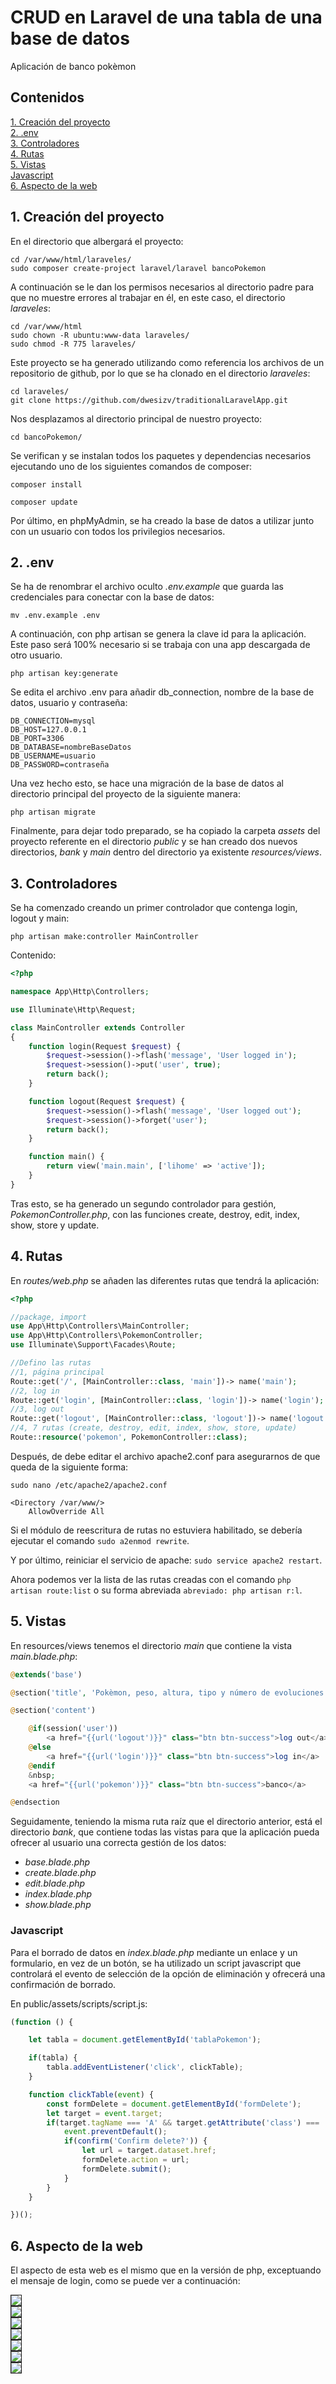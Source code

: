 # CRUD en Laravel de una tabla de una base de datos
Aplicación de banco pokèmon

## Contenidos

[1. Creación del proyecto](#1-creación-del-proyecto)  
[2. .env](#2-env)  
[3. Controladores](#3-controladores)  
[4. Rutas](#4-rutas)  
[5. Vistas](#5-vistas)  
    [Javascript](#javascript)  
[6. Aspecto de la web](#6-aspecto-de-la-web)  

## 1. Creación del proyecto

En el directorio que albergará el proyecto:

    cd /var/www/html/laraveles/
    sudo composer create-project laravel/laravel bancoPokemon

A continuación se le dan los permisos necesarios al directorio padre para que no muestre errores al trabajar en él, en este caso, el directorio *laraveles*:

    cd /var/www/html
    sudo chown -R ubuntu:www-data laraveles/
    sudo chmod -R 775 laraveles/

Este proyecto se ha generado utilizando como referencia los archivos de un repositorio de github, por lo que se ha clonado en el directorio *laraveles*:

    cd laraveles/
    git clone https://github.com/dwesizv/traditionalLaravelApp.git

Nos desplazamos al directorio principal de nuestro proyecto:

    cd bancoPokemon/

Se verifican y se instalan todos los paquetes y dependencias necesarios ejecutando uno de los siguientes comandos de composer:

    composer install

    composer update

Por último, en phpMyAdmin, se ha creado la base de datos a utilizar junto con un usuario con todos los privilegios necesarios.

## 2. .env

Se ha de renombrar el archivo oculto *.env.example* que guarda las credenciales para conectar con la base de datos:

    mv .env.example .env

A continuación, con php artisan se genera la clave id para la aplicación. Este paso será 100% necesario si se trabaja con una app descargada de otro usuario.

    php artisan key:generate

Se edita el archivo .env para añadir db_connection, nombre de la base de datos, usuario y contraseña:

	DB_CONNECTION=mysql
    DB_HOST=127.0.0.1
    DB_PORT=3306
    DB_DATABASE=nombreBaseDatos
    DB_USERNAME=usuario
    DB_PASSWORD=contraseña

Una vez hecho esto, se hace una migración de la base de datos al directorio principal del proyecto de la siguiente manera:

    php artisan migrate

Finalmente, para dejar todo preparado, se ha copiado la carpeta *assets* del proyecto referente en el directorio *public* y se han creado dos nuevos directorios, *bank* y *main* dentro del directorio ya existente *resources/views*.

## 3. Controladores

Se ha comenzado creando un primer controlador que contenga login, logout y main:

    php artisan make:controller MainController

Contenido:

```php
<?php

namespace App\Http\Controllers;

use Illuminate\Http\Request;

class MainController extends Controller
{
    function login(Request $request) {
        $request->session()->flash('message', 'User logged in');
        $request->session()->put('user', true);
        return back();
    }

    function logout(Request $request) {
        $request->session()->flash('message', 'User logged out');
        $request->session()->forget('user');
        return back();
    }

    function main() {
        return view('main.main', ['lihome' => 'active']);
    }
}
```

Tras esto, se ha generado un segundo controlador para gestión, *PokemonController.php*, con las funciones create, destroy, edit, index, show, store y update.

## 4. Rutas

En *routes/web.php* se añaden las diferentes rutas que tendrá la aplicación:

```php
<?php

//package, import
use App\Http\Controllers\MainController;
use App\Http\Controllers\PokemonController;
use Illuminate\Support\Facades\Route;

//Defino las rutas
//1, página principal
Route::get('/', [MainController::class, 'main'])-> name('main');
//2, log in
Route::get('login', [MainController::class, 'login'])-> name('login');
//3, log out
Route::get('logout', [MainController::class, 'logout'])-> name('logout');
//4, 7 rutas (create, destroy, edit, index, show, store, update)
Route::resource('pokemon', PokemonController::class);
```

Después, de debe editar el archivo apache2.conf para asegurarnos de que queda de la siguiente forma:

    sudo nano /etc/apache2/apache2.conf

    <Directory /var/www/>
        AllowOverride All

Si el módulo de reescritura de rutas no estuviera habilitado, se debería ejecutar el comando `sudo a2enmod rewrite`.

Y por último, reiniciar el servicio de apache: `sudo service apache2 restart`.

Ahora podemos ver la lista de las rutas creadas con el comando `php artisan route:list` o su forma abreviada `abreviado: php artisan r:l`.

## 5. Vistas

En resources/views tenemos el directorio *main* que contiene la vista *main.blade.php*:

```php
@extends('base')

@section('title', 'Pokèmon, peso, altura, tipo y número de evoluciones')

@section('content')

    @if(session('user'))
        <a href="{{url('logout')}}" class="btn btn-success">log out</a>
    @else
        <a href="{{url('login')}}" class="btn btn-success">log in</a>
    @endif
    &nbsp;
    <a href="{{url('pokemon')}}" class="btn btn-success">banco</a>

@endsection
```

Seguidamente, teniendo la misma ruta raíz que el directorio anterior, está el directorio *bank*, que contiene todas las vistas para que la aplicación pueda ofrecer al usuario una correcta gestión de los datos:

- *base.blade.php*
- *create.blade.php*
- *edit.blade.php*
- *index.blade.php*
- *show.blade.php*

### Javascript

Para el borrado de datos en *index.blade.php* mediante un enlace y un formulario, en vez de un botón, se ha utilizado un script javascript que controlará el evento de selección de la opción de eliminación y ofrecerá una confirmación de borrado.

En public/assets/scripts/script.js:

```javascript
(function () {

    let tabla = document.getElementById('tablaPokemon');

    if(tabla) {
        tabla.addEventListener('click', clickTable);
    }

    function clickTable(event) {
        const formDelete = document.getElementById('formDelete');
        let target = event.target;
        if(target.tagName === 'A' && target.getAttribute('class') === 'borrar') {
            event.preventDefault();
            if(confirm('Confirm delete?')) {
                let url = target.dataset.href;
                formDelete.action = url;
                formDelete.submit();
            }
        }
    }

})();
```

## 6. Aspecto de la web

El aspecto de esta web es el mismo que en la versión de php, exceptuando el mensaje de login, como se puede ver a continuación:

<img src="./imgs/1.png" border="1px solid black"/>

<br>

<img src="./imgs/2.png" border="1px solid black"/>

<br>

<img src="./imgs/3.png" border="1px solid black"/>

<br>

<img src="./imgs/4.png" border="1px solid black"/>

<br>

<img src="./imgs/5.png" border="1px solid black"/>

<br>

<img src="./imgs/6.png" border="1px solid black"/>

<br>

<img src="./imgs/7.png" border="1px solid black"/>